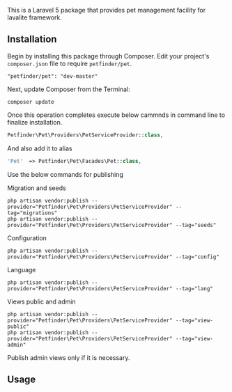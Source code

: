 This is a Laravel 5 package that provides pet management facility for lavalite framework.

## Installation

Begin by installing this package through Composer. Edit your project's `composer.json` file to require `petfinder/pet`.

    "petfinder/pet": "dev-master"

Next, update Composer from the Terminal:

    composer update

Once this operation completes execute below cammnds in command line to finalize installation.

```php
Petfinder\Pet\Providers\PetServiceProvider::class,

```

And also add it to alias

```php
'Pet'  => Petfinder\Pet\Facades\Pet::class,
```

Use the below commands for publishing

Migration and seeds

    php artisan vendor:publish --provider="Petfinder\Pet\Providers\PetServiceProvider" --tag="migrations"
    php artisan vendor:publish --provider="Petfinder\Pet\Providers\PetServiceProvider" --tag="seeds"

Configuration

    php artisan vendor:publish --provider="Petfinder\Pet\Providers\PetServiceProvider" --tag="config"

Language

    php artisan vendor:publish --provider="Petfinder\Pet\Providers\PetServiceProvider" --tag="lang"

Views public and admin

    php artisan vendor:publish --provider="Petfinder\Pet\Providers\PetServiceProvider" --tag="view-public"
    php artisan vendor:publish --provider="Petfinder\Pet\Providers\PetServiceProvider" --tag="view-admin"

Publish admin views only if it is necessary.

## Usage


